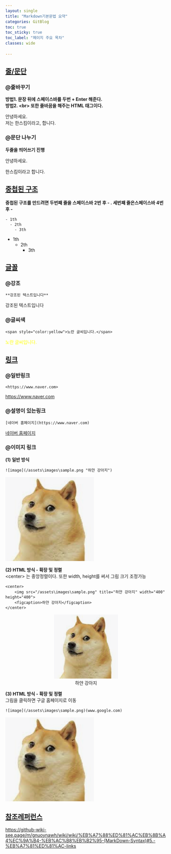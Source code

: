 ```yaml
---
layout: single
title: "Markdown기본문법 요약"
categories: GitBlog
toc: true
toc_sticky: true
toc_label: "페이지 주요 목차"
classes: wide

---
```


## <u>줄/문단</u>
### @줄바꾸기
**방법1.  문장 뒤에 스페이스바를 두번 + Enter 해준다.**  
**방법2. \<br> 또한 줄바꿈을 해주는 HTML 태그이다.**

안녕하세요.   
저는 한스킴이라고, 합니다.


### @문단 나누기
**두줄을 띄어쓰기 진행**

안녕하세요. 

한스킴이라고 합니다. 

## <u>중첩된 구조</u>
**중첩된 구조를 만드려면 두번째 줄을 스페이스바 2번 후 - . 세번째 줄은스페이스바 4번 후 -**
```
- 1th  
  - 2th  
    - 3th  
```
- 1th  
  - 2th  
    - 3th  

## <u>글꼴</u>
### @강조
```  
**강조된 텍스트입니다**  
```  
강조된 텍스트입니다

### @글씨색
```  
<span style="color:yellow">노란 글씨입니다.</span>
```    
<span style="color:yellow">노란 글씨입니다.</span>

## <u>링크</u>
### @일반링크
```
<https://www.naver.com>
```
<https://www.naver.com>

### @설명이 있는링크
```
[네이버 홈페이지](https://www.naver.com)
```
[네이버 홈페이지](https://www.naver.com)


### @이미지 링크

**(1) 일반 방식**  
```
![image](/assets\images\sample.png "하얀 강아지")
```
![image](/assets\images\sample.png "하얀 강아지")

**(2) HTML 방식 - 확장 및 정렬**  
\<center></center> 는 중앙정렬이다. 또한 width, height를 써서 그림 크기 조정가능
```
<center>
    <img src="/assets\images\sample.png" title="하얀 강아지" width="400" height="400">
    <figcaption>하얀 강아지</figcaption>
</center>  
```
<center>
    <img src="/assets\images\sample.png" title="하얀 강아지" width="200" height="200">
    <figcaption>하얀 강아지</figcaption>
</center>  
  

**(3) HTML 방식 - 확장 및 정렬**   
그림을 클릭하면 구글 홈페이지로 이동

```
![image](/assets\images\sample.png)(www.google.com)
```
[![image](/assets\images\sample.png)]( www.google.com)





## <u>참조레퍼런스</u>
<https://github-wiki-see.page/m/gnuoynawh/wiki/wiki/%EB%A7%88%ED%81%AC%EB%8B%A4%EC%9A%B4-%EB%AC%B8%EB%B2%95-(MarkDown-Syntax)#5.-%EB%A7%81%ED%81%AC-links>